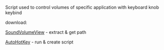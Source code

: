 Script used to control volumes of specific application with keyboard knob keybind  

download:  

[SoundVolumeView](https://www.nirsoft.net/utils/soundvolumeview-x64.zip) - extract & get path  

[AutoHotKey](https://www.autohotkey.com/download/ahk-v2.exe) - run & create script  


